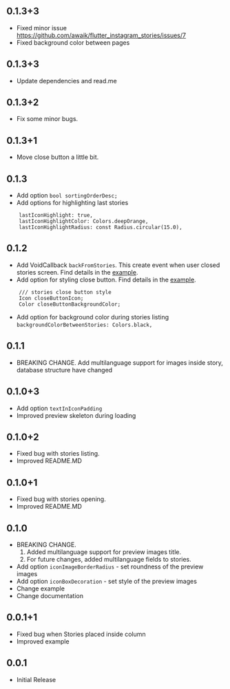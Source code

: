 ## 0.1.3+3

* Fixed minor issue https://github.com/awaik/flutter_instagram_stories/issues/7
* Fixed background color between pages

## 0.1.3+3

* Update dependencies and read.me

## 0.1.3+2

* Fix some minor bugs.


## 0.1.3+1

* Move close button a little bit.

## 0.1.3

* Add option `bool sortingOrderDesc;`
* Add options for highlighting last stories
```
    lastIconHighlight: true,
    lastIconHighlightColor: Colors.deepOrange,
    lastIconHighlightRadius: const Radius.circular(15.0),
```

## 0.1.2

* Add VoidCallback `backFromStories`. This create event when user closed stories screen. Find details in the [example](https://github.com/awaik/flutter_instagram_stories/blob/master/example/lib/main.dart).
* Add option for styling close button. Find details in the [example](https://github.com/awaik/flutter_instagram_stories/blob/master/example/lib/main.dart).
```
    /// stories close button style
    Icon closeButtonIcon;
    Color closeButtonBackgroundColor;
```
* Add option for background color during stories listing `backgroundColorBetweenStories: Colors.black,`

## 0.1.1

* BREAKING CHANGE. Add multilanguage support for images inside story, database structure have changed

## 0.1.0+3

* Add option `textInIconPadding`
* Improved preview skeleton during loading

## 0.1.0+2

* Fixed bug with stories listing.
* Improved README.MD

## 0.1.0+1

* Fixed bug with stories opening.
* Improved README.MD

## 0.1.0

* BREAKING CHANGE.
  1. Added multilanguage support for preview images title.
  2. For future changes, added multilanguage fields to stories.
* Add option `iconImageBorderRadius` - set roundness of the preview images
* Add option `iconBoxDecoration` - set style of the preview images
* Change example
* Change documentation


## 0.0.1+1

* Fixed bug when Stories placed inside column
* Improved example


## 0.0.1

* Initial Release
